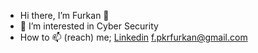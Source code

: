 - Hi there, I’m Furkan 👋
- 👀 I’m interested in Cyber Security
- How to 📫 (reach) me; <a href="https://www.linkedin.com/in/furkan-peker-a9b1061ba">Linkedin</a>        f.pkrfurkan@gmail.com




<!---
furkanpeker/furkanpeker is a ✨ special ✨ repository because its `README.md` (this file) appears on your GitHub profile.
You can click the Preview link to take a look at your changes.
--->
